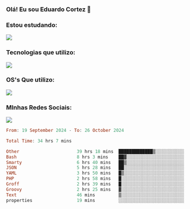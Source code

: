 ### Olá! Eu sou Eduardo Cortez 🤙


### Estou estudando: 

<p align="left">
  <a href="https://skillicons.dev">
    <img src="https://skillicons.dev/icons?i=kubernetes,terraform,redhat" />
  </a>
</p>

### Tecnologias que utilizo: 

<p align="left">
  <a href="https://skillicons.dev">
    <img src="https://skillicons.dev/icons?i=docker,mysql,postgres,git,aws,bash,jenkins,figma,grafana,nginx,notion,prometheus" />
  </a>
</p>

### OS's Que utilizo:

<p align="left">
  <a href="https://skillicons.dev">
    <img src="https://skillicons.dev/icons?i=linux,debian,ubuntu,apple,windows" />
  </a>
</p>

### MInhas Redes Sociais:

<p align="left">
  <a href="https://skillicons.dev">
    <img src="https://skillicons.dev/icons?i=linkedin,github" />
  </a>
</p>

<!--START_SECTION:waka-->

```haskell
From: 19 September 2024 - To: 26 October 2024

Total Time: 34 hrs 7 mins

Other                      39 hrs 18 mins  █████████████▒░░░░░░░░░░░   53.53 %
Bash                       8 hrs 3 mins    ██▓░░░░░░░░░░░░░░░░░░░░░░   10.98 %
Smarty                     6 hrs 40 mins   ██▒░░░░░░░░░░░░░░░░░░░░░░   09.09 %
JSON                       5 hrs 28 mins   ██░░░░░░░░░░░░░░░░░░░░░░░   07.46 %
YAML                       3 hrs 50 mins   █▒░░░░░░░░░░░░░░░░░░░░░░░   05.23 %
PHP                        2 hrs 58 mins   █░░░░░░░░░░░░░░░░░░░░░░░░   04.05 %
Groff                      2 hrs 39 mins   █░░░░░░░░░░░░░░░░░░░░░░░░   03.62 %
Groovy                     2 hrs 25 mins   ▓░░░░░░░░░░░░░░░░░░░░░░░░   03.30 %
Text                       46 mins         ▒░░░░░░░░░░░░░░░░░░░░░░░░   01.05 %
properties                 19 mins         ░░░░░░░░░░░░░░░░░░░░░░░░░   00.45 %
```

<!--END_SECTION:waka-->
